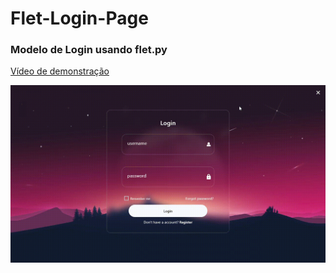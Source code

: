 # Flet-Login-Page
### Modelo de Login usando flet.py

[Vídeo de demonstração](https://youtu.be/sNx-db1bmVM?si=br2R3oOweNpH3e1m)

![](exemplo-gif.gif)
